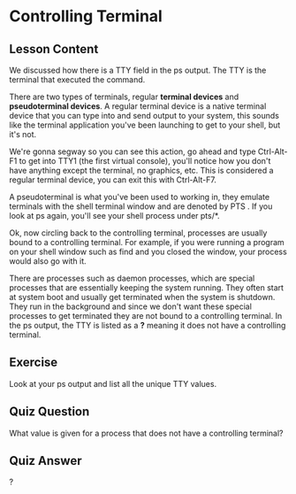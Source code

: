 # Controlling Terminal

## Lesson Content

We discussed how there is a TTY field in the ps output. The TTY is the terminal that executed the command.

There are two types of terminals, regular <b>terminal devices</b> and <b>pseudoterminal devices</b>. A regular terminal device is a native terminal device that you can type into and send output to your system, this sounds like the terminal application you've been launching to get to your shell, but it's not. 

We're gonna segway so you can see this action, go ahead and type Ctrl-Alt-F1 to get into TTY1 (the first virtual console), you'll notice how you don't have anything except the terminal, no graphics, etc. This is considered a regular terminal device, you can exit this with Ctrl-Alt-F7. 

A pseudoterminal is what you've been used to working in, they emulate terminals with the shell terminal window and are denoted by PTS . If you look at ps again, you'll see your shell process under pts/*.

Ok, now circling back to the controlling terminal, processes are usually bound to a controlling terminal. For example, if you were running a program on your shell window such as find and you closed the window, your process would also go with it. 

There are processes such as daemon processes, which are special processes that are essentially keeping the system running. They often start at system boot and usually get terminated when the system is shutdown. They run in the background and since we don't want these special processes to get terminated they are not bound to a controlling terminal. In the ps output, the TTY is listed as a <b>?</b> meaning it does not have a controlling terminal.

## Exercise

Look at your ps output and list all the unique TTY values.

## Quiz Question

What value is given for a process that does not have a controlling terminal?

## Quiz Answer

?